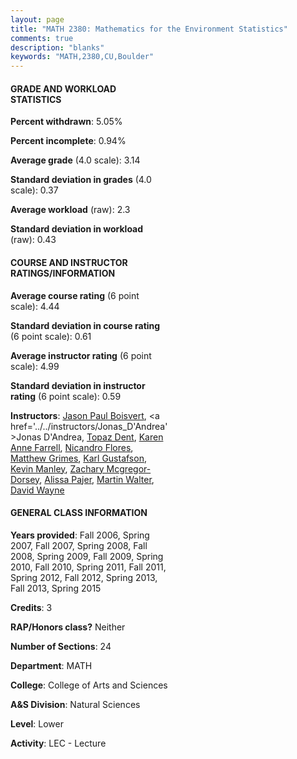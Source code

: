 ```yaml
---
layout: page
title: "MATH 2380: Mathematics for the Environment Statistics"
comments: true
description: "blanks"
keywords: "MATH,2380,CU,Boulder"
---
```

<head>
<script src="https://ajax.googleapis.com/ajax/libs/jquery/2.1.3/jquery.min.js"></script>
<script src="https://dl.dropboxusercontent.com/s/pc42nxpaw1ea4o9/highcharts.js?dl=0"></script>
<!-- <script src="../assets/js/highcharts.js"></script> -->
<style type="text/css">@font-face {
	font-family: "Bebas Neue";
	src: url(https://www.filehosting.org/file/details/544349/BebasNeue Regular.otf) format("opentype");
	}
	h1.Bebas { 
		font-family: "Bebas Neue", Verdana, Tahoma;
	}
</style>
</head>
<body>
	<div id="container" style="float: right; width: 45%; height: 88%; margin-left: 2.5%; margin-right: 2.5%;"></div>
	<script language="JavaScript">
		$(document).ready(function() {
		var chart = {type: 'column'};
		var title = {text: 'Grade Distribution'};
		var xAxis = {categories: ['A','B','C','D','F'],crosshair: true};
		var yAxis = {min: 0,title: {text: 'Percentage'}};
		var tooltip = {headerFormat: '<center><b><span style="font-size:20px">{point.key}</span></b></center>',
		               pointFormat: '<td style="padding:0"><b>{point.y:.1f}%</b></td>',
		               footerFormat: '</table>',shared: true,useHTML: true};
		var plotOptions = {column: {pointPadding: 0.0,borderWidth: 0}};  
		var credits = {enabled: false};var series= [{name: 'Percent',data: [45.01,35.58,14.41,1.84,3.16,]}];
		var json = {};
		json.chart = chart;
		json.title = title;
		json.tooltip = tooltip;
		json.xAxis = xAxis;
		json.yAxis = yAxis;  
		json.series = series;
		json.plotOptions = plotOptions;  
		json.credits = credits;
		$('#container').highcharts(json);
	});
	</script>
</body>
			   
#### GRADE AND WORKLOAD STATISTICS

**Percent withdrawn**: 5.05%

**Percent incomplete**: 0.94%

**Average grade** (4.0 scale): 3.14

**Standard deviation in grades** (4.0 scale): 0.37

**Average workload** (raw): 2.3

**Standard deviation in workload** (raw): 0.43

#### COURSE AND INSTRUCTOR RATINGS/INFORMATION

**Average course rating** (6 point scale): 4.44

**Standard deviation in course rating** (6 point scale): 0.61

**Average instructor rating** (6 point scale): 4.99

**Standard deviation in instructor rating** (6 point scale): 0.59

**Instructors**: <a href='../../instructors/Jason_Paul_Boisvert'>Jason Paul Boisvert</a>, <a href='../../instructors/Jonas_D'Andrea'>Jonas D'Andrea</a>, <a href='../../instructors/Topaz_Dent'>Topaz Dent</a>, <a href='../../instructors/Karen_Anne_Farrell'>Karen Anne Farrell</a>, <a href='../../instructors/Nicandro_Flores'>Nicandro Flores</a>, <a href='../../instructors/Matthew_Grimes'>Matthew Grimes</a>, <a href='../../instructors/Karl_Gustafson'>Karl Gustafson</a>, <a href='../../instructors/Kevin_Manley'>Kevin Manley</a>, <a href='../../instructors/Zachary_Mcgregor-Dorsey'>Zachary Mcgregor-Dorsey</a>, <a href='../../instructors/Alissa_Pajer'>Alissa Pajer</a>, <a href='../../instructors/Martin_Walter'>Martin Walter</a>, <a href='../../instructors/David_Wayne'>David Wayne</a>

#### GENERAL CLASS INFORMATION

**Years provided**: Fall 2006, Spring 2007, Fall 2007, Spring 2008, Fall 2008, Spring 2009, Fall 2009, Spring 2010, Fall 2010, Spring 2011, Fall 2011, Spring 2012, Fall 2012, Spring 2013, Fall 2013, Spring 2015

**Credits**: 3

**RAP/Honors class?** Neither

**Number of Sections**: 24

**Department**: MATH

**College**: College of Arts and Sciences

**A&S Division**: Natural Sciences

**Level**: Lower

**Activity**: LEC - Lecture
